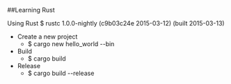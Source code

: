 ##Learning Rust

Using Rust $ rustc 1.0.0-nightly (c9b03c24e 2015-03-12) (built 2015-03-13)

* Create a new project
    * $ cargo new hello_world --bin
* Build
    * $ cargo build
* Release
    * $ cargo build --release
